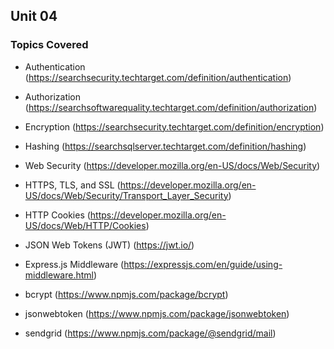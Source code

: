 ## Unit 04
### Topics Covered
* Authentication (https://searchsecurity.techtarget.com/definition/authentication)
* Authorization (https://searchsoftwarequality.techtarget.com/definition/authorization)
* Encryption (https://searchsecurity.techtarget.com/definition/encryption)
* Hashing (https://searchsqlserver.techtarget.com/definition/hashing)

* Web Security (https://developer.mozilla.org/en-US/docs/Web/Security)
* HTTPS, TLS, and SSL (https://developer.mozilla.org/en-US/docs/Web/Security/Transport_Layer_Security)
* HTTP Cookies (https://developer.mozilla.org/en-US/docs/Web/HTTP/Cookies)

* JSON Web Tokens (JWT) (https://jwt.io/)
* Express.js Middleware (https://expressjs.com/en/guide/using-middleware.html)
* bcrypt (https://www.npmjs.com/package/bcrypt)
* jsonwebtoken (https://www.npmjs.com/package/jsonwebtoken)
* sendgrid (https://www.npmjs.com/package/@sendgrid/mail)
